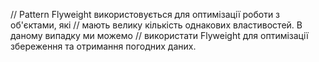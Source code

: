 // Pattern Flyweight використовується для оптимізації роботи з об'єктами, які
// мають велику кількість однакових властивостей. В даному випадку ми можемо
// використати Flyweight для оптимізації збереження та отримання погодних даних.